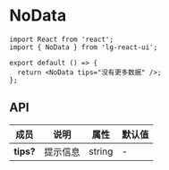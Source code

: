 <!--
 * @Author: Li-HONGYAO
 * @Date: 2021-05-26 14:14:37
 * @LastEditTime: 2021-05-26 14:45:37
 * @LastEditors: Li-HONGYAO
 * @Description:
 * @FilePath: \lg-react-ui\src\components\NoData\index.md
-->



# NoData

```tsx
import React from 'react';
import { NoData } from 'lg-react-ui';

export default () => {
  return <NoData tips="没有更多数据" />;
};
```

## API
| 成员 | 说明 | 属性 | 默认值 |
| ---- | ---- | ---- | ------ |
| **tips?** | 提示信息 | string | - |
